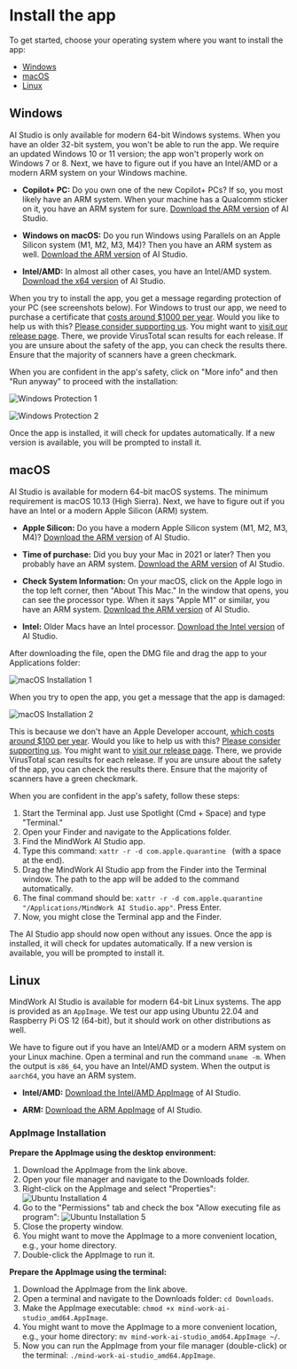 # Install the app
To get started, choose your operating system where you want to install the app:

- [Windows](#windows)
- [macOS](#macos)
- [Linux](#linux)

## Windows
AI Studio is only available for modern 64-bit Windows systems. When you have an older 32-bit system, you won't be able to run the app. We require an updated Windows 10 or 11 version; the app won't properly work on Windows 7 or 8. Next, we have to figure out if you have an Intel/AMD or a modern ARM system on your Windows machine.

- **Copilot+ PC:** Do you own one of the new Copilot+ PCs? If so, you most likely have an ARM system. When your machine has a Qualcomm sticker on it, you have an ARM system for sure. [Download the ARM version](https://github.com/MindWorkAI/AI-Studio/releases/latest/download/MindWork.AI.Studio_arm64-setup.exe) of AI Studio.
 
- **Windows on macOS:** Do you run Windows using Parallels on an Apple Silicon system (M1, M2, M3, M4)? Then you have an ARM system as well. [Download the ARM version](https://github.com/MindWorkAI/AI-Studio/releases/latest/download/MindWork.AI.Studio_arm64-setup.exe) of AI Studio.

- **Intel/AMD:** In almost all other cases, you have an Intel/AMD system. [Download the x64 version](https://github.com/MindWorkAI/AI-Studio/releases/latest/download/MindWork.AI.Studio_x64-setup.exe) of AI Studio.

When you try to install the app, you get a message regarding protection of your PC (see screenshots below). For Windows to trust our app, we need to purchase a certificate that [costs around $1000 per year](https://github.com/MindWorkAI/Planning/issues/56). Would you like to help us with this? [Please consider supporting us](https://github.com/sponsors/MindWorkAI). You might want to [visit our release page](https://github.com/MindWorkAI/AI-Studio/releases/latest). There, we provide VirusTotal scan results for each release. If you are unsure about the safety of the app, you can check the results there. Ensure that the majority of scanners have a green checkmark.

When you are confident in the app's safety, click on "More info" and then "Run anyway" to proceed with the installation:

![Windows Protection 1](Windows%20Warning%201.png)

![Windows Protection 2](Windows%20Warning%202.png)

Once the app is installed, it will check for updates automatically. If a new version is available, you will be prompted to install it.

## macOS
AI Studio is available for modern 64-bit macOS systems. The minimum requirement is macOS 10.13 (High Sierra). Next, we have to figure out if you have an Intel or a modern Apple Silicon (ARM) system.

- **Apple Silicon:** Do you have a modern Apple Silicon system (M1, M2, M3, M4)?  [Download the ARM version](https://github.com/MindWorkAI/AI-Studio/releases/latest/download/MindWork.AI.Studio_aarch64.dmg) of AI Studio.

- **Time of purchase:** Did you buy your Mac in 2021 or later? Then you probably have an ARM system. [Download the ARM version](https://github.com/MindWorkAI/AI-Studio/releases/latest/download/MindWork.AI.Studio_aarch64.dmg) of AI Studio.

- **Check System Information:** On your macOS, click on the Apple logo in the top left corner, then "About This Mac." In the window that opens, you can see the processor type. When it says "Apple M1" or similar, you have an ARM system. [Download the ARM version](https://github.com/MindWorkAI/AI-Studio/releases/latest/download/MindWork.AI.Studio_aarch64.dmg) of AI Studio.

- **Intel:** Older Macs have an Intel processor. [Download the Intel version](https://github.com/MindWorkAI/AI-Studio/releases/latest/download/MindWork.AI.Studio_x64.dmg) of AI Studio.

After downloading the file, open the DMG file and drag the app to your Applications folder:

![macOS Installation 1](macOS%20Mount.png)

When you try to open the app, you get a message that the app is damaged:

![macOS Installation 2](macOS%20Damage.png)

This is because we don't have an Apple Developer account, [which costs around $100 per year](https://github.com/MindWorkAI/Planning/issues/56). Would you like to help us with this? [Please consider supporting us](https://github.com/sponsors/MindWorkAI). You might want to [visit our release page](https://github.com/MindWorkAI/AI-Studio/releases/latest). There, we provide VirusTotal scan results for each release. If you are unsure about the safety of the app, you can check the results there. Ensure that the majority of scanners have a green checkmark.

When you are confident in the app's safety, follow these steps:

1. Start the Terminal app. Just use Spotlight (Cmd + Space) and type "Terminal."
2. Open your Finder and navigate to the Applications folder.
3. Find the MindWork AI Studio app.
4. Type this command: `xattr -r -d com.apple.quarantine ` (with a space at the end).
5. Drag the MindWork AI Studio app from the Finder into the Terminal window. The path to the app will be added to the command automatically.
6. The final command should be: `xattr -r -d com.apple.quarantine "/Applications/MindWork AI Studio.app"`. Press Enter.
7. Now, you might close the Terminal app and the Finder.

The AI Studio app should now open without any issues. Once the app is installed, it will check for updates automatically. If a new version is available, you will be prompted to install it.

## Linux
MindWork AI Studio is available for modern 64-bit Linux systems. The app is provided as an `AppImage`. We test our app using Ubuntu 22.04 and Raspberry Pi OS 12 (64-bit), but it should work on other distributions as well.

We have to figure out if you have an Intel/AMD or a modern ARM system on your Linux machine. Open a terminal and run the command `uname -m`. When the output is `x86_64`, you have an Intel/AMD system. When the output is `aarch64`, you have an ARM system.

- **Intel/AMD:** [Download the Intel/AMD AppImage](https://github.com/MindWorkAI/AI-Studio/releases/latest/download/mind-work-ai-studio_amd64.AppImage) of AI Studio.

- **ARM:** [Download the ARM AppImage](https://github.com/MindWorkAI/AI-Studio/releases/latest/download/mind-work-ai-studio_aarch64.AppImage) of AI Studio.

### AppImage Installation

**Prepare the AppImage using the desktop environment:**
1. Download the AppImage from the link above.
2. Open your file manager and navigate to the Downloads folder.
3. Right-click on the AppImage and select "Properties":
   ![Ubuntu Installation 4](Ubuntu%20AppImage%20Properties.png)
4. Go to the "Permissions" tab and check the box "Allow executing file as program":
   ![Ubuntu Installation 5](Ubuntu%20AppImage%20Permissions.png)
5. Close the property window.
6. You might want to move the AppImage to a more convenient location, e.g., your home directory.
7. Double-click the AppImage to run it.

**Prepare the AppImage using the terminal:**
1. Download the AppImage from the link above.
2. Open a terminal and navigate to the Downloads folder: `cd Downloads`.
3. Make the AppImage executable: `chmod +x mind-work-ai-studio_amd64.AppImage`.
4. You might want to move the AppImage to a more convenient location, e.g., your home directory: `mv mind-work-ai-studio_amd64.AppImage ~/`.
4. Now you can run the AppImage from your file manager (double-click) or the terminal: `./mind-work-ai-studio_amd64.AppImage`.